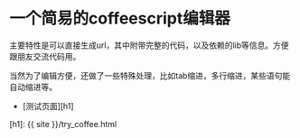 一个简易的coffeescript编辑器
============================

主要特性是可以直接生成url，其中附带完整的代码，以及依赖的lib等信息。方便跟朋友交流代码用。

当然为了编辑方便，还做了一些特殊处理，比如tab缩进，多行缩进，某些语句能自动缩进等。

- [测试页面][h1]

[h1]: {{ site }}/try_coffee.html

